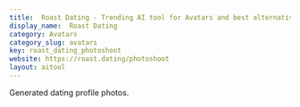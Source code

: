 ```yaml
---
title:  Roast Dating - Trending AI tool for Avatars and best alternatives
display_name:  Roast Dating
category: Avatars
category_slug: avatars
key: roast_dating_photoshoot
website: https://roast.dating/photoshoot
layout: aitool
---
```


Generated dating profile photos.
